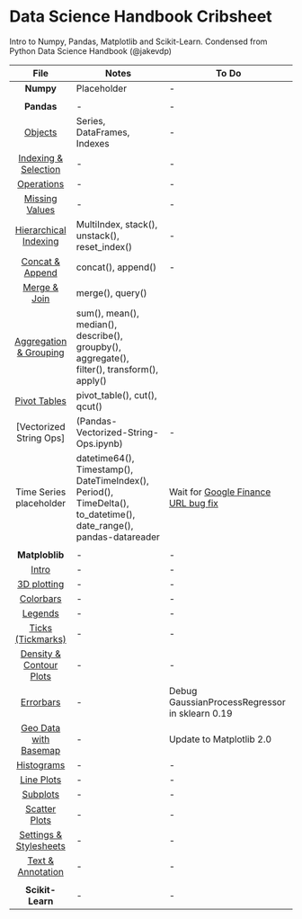 # Data Science Handbook Cribsheet
Intro to Numpy, Pandas, Matplotlib and Scikit-Learn. Condensed from Python Data Science Handbook (@jakevdp)

| File  | Notes  | To Do  |
|:-:|---|---|
|__Numpy__ | Placeholder | - |
|    |     |     |
|__Pandas__|-        |-    |-     |
|[Objects](Pandas-Objects.ipynb)                            | Series, DataFrames, Indexes | - |
|[Indexing & Selection](Pandas-Indexing-and-Selection.ipynb)| - | - |
|[Operations](Pandas-Operations.ipynb)                      | - | - |
|[Missing Values](Pandas-Missing-Values.ipynb)              | - | - |
|[Hierarchical Indexing](Pandas-Hierarchical-Indexing.ipynb)| MultiIndex, stack(), unstack(), reset_index() | - |
|[Concat & Append](Pandas-Concat-And-Append.ipynb)          | concat(), append() | - |
|[Merge & Join](Pandas-Merge-and-Join.ipynb)                | merge(), query()   |     |
|[Aggregation & Grouping](Pandas-Aggregation-and-Grouping.ipynb)| sum(), mean(), median(), describe(), groupby(), aggregate(), filter(), transform(), apply() |     |
|[Pivot Tables](Pandas-Pivot-Tables.ipynb)| pivot_table(), cut(), qcut()  |   |
|[Vectorized String Ops]|(Pandas-Vectorized-String-Ops.ipynb) | - | Hacked-up rev of Recipe DB example  |
|Time Series placeholder | datetime64(), Timestamp(), DateTimeIndex(), Period(), TimeDelta(), to_datetime(), date_range(), pandas-datareader | Wait for [Google Finance URL bug fix](https://github.com/pydata/pandas-datareader/issues/426) |
|     |     |     |
|__Matploblib__ |-     |-     |
|[Intro](Matplotlib-Intro.ipynb)   | - | -  |
|[3D plotting](Matplotlib-3D-Plotting.ipynb) | - | -  |
|[Colorbars](Matplotlib-Custom-Colorbars.ipynb) | - | -  |
|[Legends](Matplotlib-Custom-Legends.ipynb)   | - | -  |
|[Ticks (Tickmarks)](Matplotlib-Custom-Tickmarks.ipynb)   | - | -  |
|[Density & Contour Plots](Matplotlib-Density-and-Contour-Plots.ipynb)   | - | -  |
|[Errorbars](Matplotlib-Errorbars.ipynb)   | - | Debug GaussianProcessRegressor in sklearn 0.19  |
|[Geo Data with Basemap](Matplotlib-Geo-Data-With-Basemap.ipynb)   | - | Update to Matplotlib 2.0  |
|[Histograms](Matplotlib-Histograms-and-Bins.ipynb)   | - | -  |
|[Line Plots](Matplotlib-Line-Plots.ipynb)   | - | -  |
|[Subplots](Matplotlib-Multiple-Subplots.ipynb)   | - | -  |
|[Scatter Plots](Matplotlib-Scatter-Plots.ipynb)   | - | -  |
|[Settings & Stylesheets](Matplotlib-Settings-and-Stylesheets.ipynb)   | - | -  |
|[Text & Annotation](Matplotlib-Text-and-Annotation.ipynb)   | - | -  |
|                          |     |     |
|__Scikit-Learn__ | - | - |

